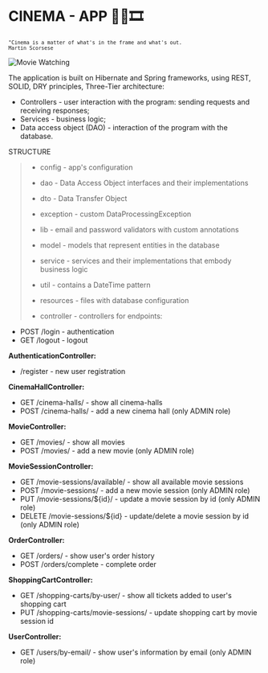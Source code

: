 # __CINEMA - APP 🍿👀🎞__

<sub>   
	
	"Cinema is a matter of what's in the frame and what's out.
	Martin Scorsese
	
 </sub>
 
 ![Movie Watching](https://media.giphy.com/media/ZcnTGzZtdOg5i/giphy.gif)

The application is built on Hibernate and Spring frameworks, using REST, SOLID, DRY principles, Three-Tier architecture:

- Controllers - user interaction with the program: sending requests and receiving responses;
- Services - business logic;
- Data access object (DAO) - interaction of the program with the database.


STRUCTURE
>
>- config - app's configuration
>
>- dao - Data Access Object interfaces and their implementations
>
> - dto - Data Transfer Object
> 
>- exception - custom DataProcessingException
>
>- lib - email and password validators with custom annotations
>
>- model - models that represent entities in the database
>
>- service - services and their implementations that embody business logic
>
>- util - contains a DateTime pattern
>
>- resources - files with database configuration
>
>- controller - controllers for endpoints:

- POST /login - authentication
- GET /logout - logout


__AuthenticationController:__

- /register - new user registration

__CinemaHallController:__

- GET /cinema-halls/ - show all cinema-halls
- POST /cinema-halls/ - add a new cinema hall (only ADMIN role)

__MovieController:__

- GET /movies/ - show all movies
- POST /movies/ - add a new movie (only ADMIN role)

__MovieSessionController:__

- GET /movie-sessions/available/ - show all available movie sessions
- POST /movie-sessions/ - add a new movie session (only ADMIN role)
- PUT /movie-sessions/${id}/ - update a movie session by id (only ADMIN role)
- DELETE /movie-sessions/${id} - update/delete a movie session by id (only ADMIN role)

__OrderController:__

- GET /orders/ - show user's order history
- POST /orders/complete - complete order

__ShoppingCartController:__

- GET /shopping-carts/by-user/ - show all tickets added to user's shopping cart
- PUT /shopping-carts/movie-sessions/ - update shopping cart by movie session id

__UserController:__

- GET /users/by-email/ - show user's information by email (only ADMIN role)


	



